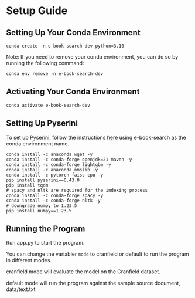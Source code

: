 
# Setup Guide


## Setting Up Your Conda Environment
```
conda create -n e-book-search-dev python=3.10
```

Note: If you need to remove your conda environment, you can do so by running the following command:
```
conda env remove -n e-book-search-dev
```

## Activating Your Conda Environment
```
conda activate e-book-search-dev
```

## Setting Up Pyserini
To set up Pyserini, follow the instructions [here](https://github.com/castorini/pyserini/blob/master/docs/installation.md#pypi-installation-walkthrough) using e-book-search as the conda environment name.

```
conda install -c anaconda wget -y
conda install -c conda-forge openjdk=21 maven -y
conda install -c conda-forge lightgbm -y
conda install -c anaconda nmslib -y
conda install -c pytorch faiss-cpu -y
pip install pyserini==0.43.0
pip install tqdm
# spacy and nltk are required for the indexing process
conda install -c conda-forge spacy -y
conda install -c conda-forge nltk -y
# downgrade numpy to 1.23.5
pip install numpy==1.23.5
```

## Running the Program
Run app.py to start the program.

You can change the variabler `mode` to cranfield or default to run the program in different modes.

cranfield mode will evaluate the model on the Cranfield dataset.

default mode will run the program against the sample source document, data/text.txt